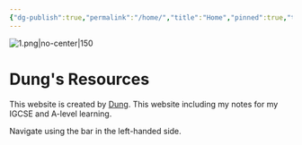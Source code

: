 ```yaml
---
{"dg-publish":true,"permalink":"/home/","title":"Home","pinned":true,"tags":["Customization","gardenEntry","gardenEntry","gardenEntry","gardenEntry"],"noteIcon":""}
---
```


![1.png|no-center|150](/img/user/Assets/1.png)
# Dung's Resources
This website is created by [Dung](https://www.facebook.com/luong.tuandung.3/). This website including my notes for my IGCSE and A-level learning.

Navigate using the bar in the left-handed side.

